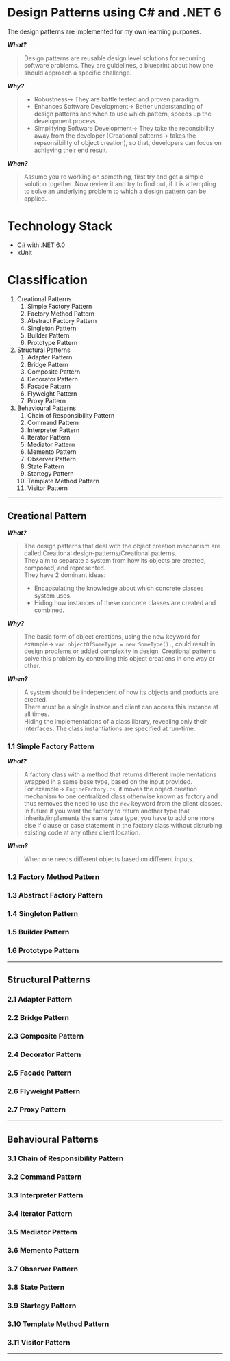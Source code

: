 # Design Patterns using C# and .NET 6
The design patterns are implemented for my own learning purposes.

**_What?_**
> Design patterns are reusable design level solutions for recurring software problems.
> They are guidelines, a blueprint about how one should approach a specific challenge.

**_Why?_**
> - Robustness→ They are battle tested and proven paradigm.
> - Enhances Software Development→ Better understanding of design patterns and when to use which pattern, speeds up the development process.
> - Simplifying Software Development→ They take the reponsibility away from the developer (Creational patterns→ takes the repsonsibility of object creation), so that, developers can focus on achieving their end result.

**_When?_**
> Assume you're working on something, first try and get a simple solution together.
> Now review it and try to find out, if it is attempting to solve an underlying problem to which a design pattern can be applied.

# Technology Stack
- C# with .NET 6.0
- xUnit

# Classification
1. Creational Patterns
    1. Simple Factory Pattern
    2. Factory Method Pattern
    3. Abstract Factory Pattern
    4. Singleton Pattern
    5. Builder Pattern
    6. Prototype Pattern
2. Structural Patterns
    1. Adapter Pattern
    2. Bridge Pattern
    3. Composite Pattern
    4. Decorator Pattern
    5. Facade Pattern
    6. Flyweight Pattern
    7. Proxy Pattern
3. Behavioural Patterns
    1. Chain of Responsibility Pattern
    2. Command Pattern
    3. Interpreter Pattern
    4. Iterator Pattern
    5. Mediator Pattern
    6. Memento Pattern
    7. Observer Pattern
    8. State Pattern
    9. Startegy Pattern
    10. Template Method Pattern
    11. Visitor Pattern
***
## Creational Pattern
**_What?_**
> The design patterns that deal with the object creation mechanism are called Creational design-patterns/Creational patterns.<br>
> They aim to separate a system from how its objects are created, composed, and represented.<br>
> They have 2 dominant ideas:
> - Encapsulating the knowledge about which concrete classes system uses.
> - Hiding how instances of these concrete classes are created and combined.

**_Why?_**
> The basic form of object creations, using the new keyword for example→ `var objectOfSomeType = new SomeType();`, could result in design problems or added complexity in design.
> Creational patterns solve this problem by controlling this object creations in one way or other.

**_When?_**
> A system should be independent of how its objects and products are created.<br>
> There must be a single instace and client can access this instance at all times.<br>
> Hiding the implementations of a class library, revealing only their interfaces. The class instantiations are specified at run-time.

### 1.1 Simple Factory Pattern
**_What?_**
> A factory class with a method that returns different implementations wrapped in a same base type, based on the input provided.<br>
> For example→ `EngineFactory.cs`, it moves the object creation mechanism to one centralized class otherwise known as factory and thus removes the need to use the `new` keyword from the client classes.
> In future if you want the factory to return another type that inherits/implements the same base type, you have to add one more else if clause or case statement in the factory class without disturbing existing code at any other client location.

**_When?_**
> When one needs different objects based on different inputs.<br>

### 1.2 Factory Method Pattern
### 1.3 Abstract Factory Pattern
### 1.4 Singleton Pattern
### 1.5 Builder Pattern
### 1.6 Prototype Pattern
***
## Structural Patterns
### 2.1 Adapter Pattern
### 2.2 Bridge Pattern
### 2.3 Composite Pattern
### 2.4 Decorator Pattern
### 2.5 Facade Pattern
### 2.6 Flyweight Pattern
### 2.7 Proxy Pattern
***
## Behavioural Patterns
### 3.1 Chain of Responsibility Pattern
### 3.2 Command Pattern
### 3.3 Interpreter Pattern
### 3.4 Iterator Pattern
### 3.5 Mediator Pattern
### 3.6 Memento Pattern
### 3.7 Observer Pattern
### 3.8 State Pattern
### 3.9 Startegy Pattern
### 3.10 Template Method Pattern
### 3.11 Visitor Pattern
***
